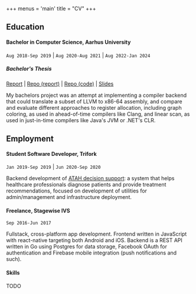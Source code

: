 +++
menus = 'main'
title = "CV"
+++

## Education

#### Bachelor in Computer Science, Aarhus University

`Aug 2018-Sep 2019` | `Aug 2020-Aug 2021` | `Aug 2022-Jan 2024`

##### Bachelor's Thesis

[Report](/article.pdf) | [Repo (report)](https://github.com/s1gtrap/bachelor-report) | [Repo (code)](https://github.com/s1gtrap/llvm--2) | [Slides](/slides.pptx)

My bachelors project was an attempt at implementing a compiler backend that could translate a subset of LLVM to x86-64 assembly, and compare and evaluate different approaches to register allocation, including graph coloring, as used in ahead-of-time compilers like Clang, and linear scan, as used in just-in-time compilers like Java's JVM or .NET's CLR.

## Employment

#### Student Software Developer, Trifork

`Jan 2019-Sep 2019` | `Jun 2020-Sep 2020`

Backend development of [ATAH decision support](https://trifork.com/?cases=decisionsupport): a system that helps healthcare professionals diagnose patients and provide treatment recommendations, focused on development of utilities for admin/management and infrastructure deployment.

#### Freelance, Stagewise IVS

`Sep 2016-Jun 2017`

Fullstack, cross-platform app development. Frontend written in JavaScript with react-native targeting both Android and iOS. Backend is a REST API written in Go using Postgres for data storage, Facebook OAuth for authentication and Firebase mobile integration (push notifications and such).

[//]: # "In addition I designed websites for both the app (Pinguin) and company (Stagewise), unfortunately both of these are defunct, however I do have local copies handy."

#### Skills

TODO
